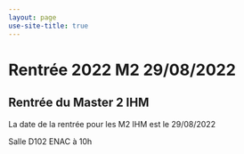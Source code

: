 ```yaml
---
layout: page
use-site-title: true
---
```


# Rentrée 2022 M2 29/08/2022

## Rentrée du Master 2 IHM

La date de la rentrée pour les M2 IHM est le 29/08/2022

Salle D102 ENAC à 10h
